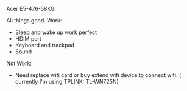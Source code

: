Acer E5-476-58KG

All things good.
Work:
- Sleep and wake up work perfect
- HDIM port
- Keyboard and trackpad
- Sound

Not Work:
- Need replace wifi card or buy extend wifi device to connect wifi. ( currently I'm using TPLINK: TL-WN725N)
